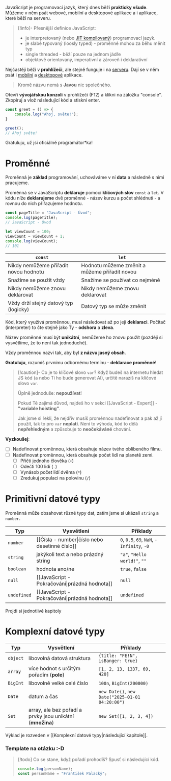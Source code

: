 JavaScript je programovací jazyk, který dnes běží **prakticky všude**. Můžeme v něm psát webové, mobilní a desktopové aplikace a i aplikace, které běží na serveru.

>[!info]- Přesnější definice
>JavaScript:
>- je interpretovaný (nebo [JIT kompilovaný](https://developer.mozilla.org/en-US/docs/Glossary/Just_In_Time_Compilation)) programovací jazyk.
>- je slabě typovaný (loosly typed) - proměnné mohou za běhu měnit typ
>- single threaded - běží pouze na jednom jádře
>- objektově orientovaný, imperativní a zároveň i deklarativní
>  
 Nejčastěji běží v **prohlížeči**, ale stejně funguje i na [serveru](https://nodejs.org/en). Dají se v něm psát i [mobilní](https://reactnative.dev/) a [desktopové](https://www.electronjs.org/) aplikace. 
> 
> Kromě názvu nemá s **Javou** nic společného.

Otevři **vývojářskou konzoli** v prohlížeči (F12) a klikni na záložku "console". Zkopíruj a vlož následující kód a stiskni enter.

```javascript
const greet = () => {
	console.log("Ahoj, světe!");
}

greet();
// Ahoj světe!
```

Gratuluju, už jsi oficiálně programátor\*ka!
# Proměnné

Proměnná je **základ** programování, uchováváme v ní **data** a následně s nimi pracujeme.

Proměnná se v JavaScriptu **deklaruje** pomocí **klíčových slov** `const` a `let`. V kódu níže **deklarujeme** dvě proměnné - název kurzu a počet shlédnutí - a rovnou do nich přiřazujeme hodnotu.

```javascript
const pageTitle = "JavaScript - Úvod";
console.log(pageTitle);
// JavaScript - Úvod

let viewCount = 100;
viewCount = viewCount + 1;
console.log(viewCount);
// 101
```

| `const`                               | `let`                                         |
| ------------------------------------- | --------------------------------------------- |
| Nikdy nemůžeme přiřadit novou hodnotu | Hodnotu můžeme změnit a můžeme přiřadit novou |
| Snažíme se použít vždy                | Snažíme se používat co nejméně                |
| Nikdy nemůžeme znovu deklarovat       | Nikdy nemůžeme znovu deklarovat               |
| Vždy drží stejný datový typ (logicky) | Datový typ se může změnit                     |

Kód, který využívá proměnnou, musí následovat až po její **deklaraci**. Počítač (interpreter) to čte stejně jako Ty - **odshora** a **zleva**. 

Název proměnné musí být **unikátní**, nemůžeme ho znovu použít (později si vysvětlíme, že to není tak jednoduché). 

Vždy proměnnou nazvi tak, aby byl **z názvu jasný obsah**.

**Gratuluju**, rozumíš prvnímu odbornému termínu - **deklarace proměnné**!

> [!caution]- Co je to klíčové slovo `var`?
> Když budeš na internetu hledat JS kód (a nebo Ti ho bude generovat AI), určitě narazíš na klíčové slovo `var`.
> 
> Úplně jednoduše: **nepoužívat**!
> 
> Pokud Tě zajímá důvod, najdeš ho v sekci [[JavaScript - Expert]] - **"variable hoisting"**.
> 
> Jak jsme si řekli, že nejdřív musíš proměnnou nadefinovat a pak až jí použít, tak to pro `var` **neplatí**. Není to výhoda, kód to dělá **nepřehledným** a způsobuje to **neočekáváné** chování.

**Vyzkoušej**:
- [ ] Nadefinovat proměnnou, která obsahuje název tvého oblíbeného filmu.
- [ ] Nadefinovat proměnnou, která obsahuje počet lidí na planetě zemi.
	- [ ] Přičti jednoho člověka (`+`)
	- [ ] Odečti 100 lidí (`-`)
	- [ ] Vynásob počet lidí dvěma (`*`)
	- [ ] Zredukuj populaci na polovinu (`/`)

# Primitivní datové typy
Proměnná může obsahovat různé typy dat, zatím jsme si ukázali `string` a `number`.

| Typ         | Vysvětlení                                       | Příklady                                   |
| ----------- | ------------------------------------------------ | ------------------------------------------ |
| `number`    | [[Čísla - number\|číslo nebo desetinné číslo]] | `0`, `0.5`, `69`, `NaN`, `-Infinity`, `-0` |
| `string`    | jakýkoli text a nebo prázdný string              | `"a"`, `"Hello world!"`, `""`              |
| `boolean`   | hodnota ano/ne                                   | `true`, `false`                            |
| `null`      | [[JavaScript - Pokračování\|prázdná hodnota]]    | `null`                                     |
| `undefined` | [[JavaScript - Pokračování\|prázdná hodnota]]    | `undefined`                                |
Projdi si jednotlivé kapitoly 
# Komplexní datové typy

| Typ      | Vysvětlení                                                | Příklady                                        |
| -------- | --------------------------------------------------------- | ----------------------------------------------- |
| `object` | libovolná datová struktura                                | `{title: "FE!N", isBanger: true}`               |
| `array`  | více hodnot s určitým pořadím (**pole**)                  | `[1, 2, 13, 1337, 69, 420]`                     |
| `BigInt` | libovolně velké celé číslo                                | `100n`, `BigInt(200000)`                        |
| `Date`   | datum a čas                                               | `new Date()`, `new Date("2025-01-01 04:20:00")` |
| `Set`    | array, ale bez pořadí a prvky jsou unikátní (**množina**) | `new Set([1, 2, 3, 4])`                         |

Výklad je rozveden v [[Komplexní datové typy|následující kapitole]].
### Template na otázku :-D

> [!todo] Co se stane, když pořadí prohodíš?
> Spusť si následující kód.
> ```javascript
> console.log(personName);
> const personName = "František Palacký";
> ```

